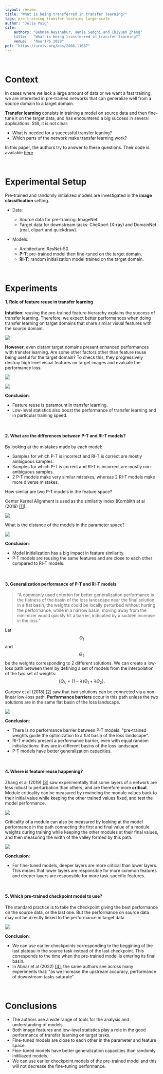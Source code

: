 ```yaml
---
layout: review
title: "What is being transferred in transfer learning?"
tags: pre-training transfer-learning large-scale
author: "Julia Puig"
cite:
    authors: "Behnam Neyshabur, Hanie Sedghi and Chiyuan Zhang"
    title:   "What is being transferred in transfer learning?"
    venue:   "NeurIPS 2020"
pdf: "https://arxiv.org/abs/2008.11687"
---
```


<br/>

# Context

In cases where we lack a large amount of data or we want a fast training, we are interested in pre-trained networks that can generalize well from a source domain to a target domain.

**Transfer learning** consists in training a model on source data and then fine-tune it on the target data, and has encountered a big success in several applications. Still, it is not clear:

* What is needed for a successful transfer leaning?
* Which parts of the network make transfer learning work?

In this paper, the authors try to answer to these questions. Their code is available [here](https://github.com/google-research/understanding-transfer-learning).

<br/>

# Experimental Setup
Pre-trained and randomly initialized models are investigated in the **image classification** setting.

* Data:
	* Source data for pre-training: ImageNet.
	* Target data for downstream tasks: CheXpert (X-ray) and DomainNet (real, clipart and quickdraw).


* Models:
	* Architecture: ResNet-50.
	* **P-T**: pre-trained model then fine-tuned on the target domain.
	* **RI-T**: random initialization model trained on the target domain.

<br/>

# Experiments
#### 1. Role of feature reuse in transfer learning
**Intuition**: reusing the pre-trained feature hierarchy explains the success of transfer learning. Therefore, we expect better performances when doing transfer learning on target domains that share similar visual features with the source domain. 

![](/collections/images/transfer/transfer_learning_fig2.jpg)

**However**, even distant target domains present enhanced performances with transfer learning. Are some other factors other than feature reuse being useful for the target domain? To check this, they progressively destroy high level visual features on target images and evaluate the performance loss.

![](/collections/images/transfer/transfer_learning_fig1.jpg)

![](/collections/images/transfer/transfer_learning_fig3.jpg)

**Conclusion**:

* Feature reuse is paramount in transfer learning.
* Low-level statistics also boost the performance of transfer learning and in particular training speed.

<br/>

#### 2. What are the differences between P-T and RI-T models?
By looking at the mistakes made by each model:
 
* Samples for which P-T is incorrect and RI-T is correct are mostly ambiguous samples.
* Samples for which P-T is correct and RI-T is incorrect are mostly non-ambiguous samples.
* 2 P-T models make very similar mistakes, whereas 2 RI-T models make more diverse mistakes.

How similar are two P-T models in the feature space?

Center Kernel Alignment is used as the similarity index (Kornblith at al (2019) [[1]](https://arxiv.org/abs/1905.00414)).

![](/collections/images/transfer/transfer_learning_tab1.jpg)

What is the distance of the models in the parameter space?

![](/collections/images/transfer/transfer_learning_tab2.jpg)

**Conclusion**:

* Model initialization has a big impact in feature similarity.
* P-T models are reusing the same features and are close to each other compared to RI-T models.

<br/>

#### 3. Generalization performance of P-T and RI-T models

> "A commonly used criterion for better generalization performance is the flatness of the basin of the loss landscape near the final solution. In a flat basin, the weights could be locally perturbed without hurting the performance, while in a narrow basin, moving away from the minimizer would quickly hit a barrier, indicated by a sudden increase in the loss."

Let
$$\Theta_1$$
and
$$\Theta_2$$
be the weights corresponding to 2 different solutions. We can create a low-loss path between them by defining a set of models from the interpolation of the two set of weights:
$$ \{\Theta_{\lambda} = (1-\lambda)\Theta_1 + \lambda\Theta_2\}. $$

Garipov et al (2018) [[2]](https://arxiv.org/abs/1802.10026) saw that two solutions can be connected via a non-linear low-loss path. **Performance barriers** occur in this path unless the two solutions are in the same flat basin of the loss landscape.

![](/collections/images/transfer/transfer_learning_fig16.jpg)

**Conclusion**:

* There is no performance barrier between P-T models: "pre-trained weights guide the optimization to a flat basin of the loss landscape".
* RI-T models present a performance barrier, even with equal random initializations: they are in different basins of the loss landscape.
* P-T models have better generalization capacities.

<br/>

#### 4. Where is feature reuse happening?

Zhang et al (2019) [[3]](https://arxiv.org/abs/1902.01996) saw experimentally that some layers of a network are less robust to perturbation than others, and are therefore more **critical**. Module criticality can be measured by rewinding the module values back to their initial value while keeping the other trained values fixed, and test the model performance. 

![](/collections/images/transfer/transfer_learning_fig5.jpg)

Criticality of a module can also be measured by looking at the model performance in the path connecting the first and final value of a module weights during training while keeping the other modules at their final values, and then measuring the width of the valley formed by this path.

![](/collections/images/transfer/transfer_learning_fig6.jpg)

**Conclusion**:

* For fine-tuned models, deeper layers are more critical than lower layers. This means that lower layers are responsible for more common features and deeper layers are responsible for more task-specific features.

<br/>

#### 5. Which pre-trained checkpoint model to use? 

The standard practice is to take the checkpoint giving the best performance on the source data, or the last one. But the performance on source data may not be directly linked to the performance in target data.

![](/collections/images/transfer/transfer_learning_fig7.jpg)

**Conclusion**:

* We can use earlier checkpoints corresponding to the beggining of the last plateau in the source task instead of the last checkpoint. This corresponds to the time when the pre-trained model is entering its final basin.
* In Abnar et al (2022) [[4]](https://arxiv.org/abs/2110.02095), the same authors see across many experiments that: "as we increase the upstream accuracy, performance of downstream tasks saturate".

<br/>

# Conclusions
- The authors use a wide range of tools for the analysis and understanding of models.
- Both image features and low-level statistics play a role in the good performance of transfer learning on target tasks.
- Fine-tuned models are close to each other in the parameter and feature space.
- Fine-tuned models have better generalization capacities than randomly initiliazed models.
- We can use earlier checkpoint models of the pre-trained model and this will not decrease the fine-tuning performance.





